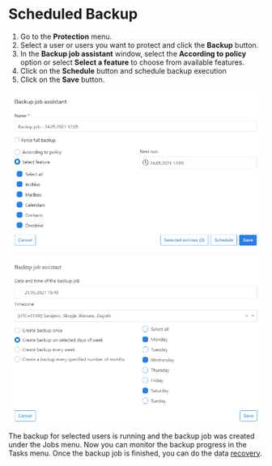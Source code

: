 # Scheduled Backup

1. Go to the **Protection** menu.
2. Select a user or users you want to protect and click the **Backup** button.
3. In the **Backup job assistant** window, select the **According to policy** option or select **Select a feature** to choose from available features.
4. Click on the **Schedule** button and schedule backup execution
5. Click on the **Save** button.

![](../../../../.gitbook/assets/image%20%2866%29.png)

![](../../../../.gitbook/assets/obraz.png)

The backup for selected users is running and the backup job was created under the Jobs menu. Now you can monitor the backup progress in the Tasks menu. Once the backup job is finished, you can do the data [recovery](https://storware.gitbook.io/kodo-for-cloud-office365/administration/kodo-organization-admin-guide/protection/restore).

